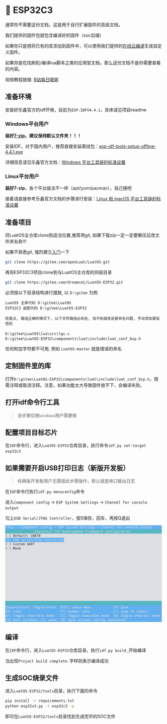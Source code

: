 # 📡 ESP32C3

通常你不需要这份文档，这是用于自行扩展固件的高级文档。

我们提供的固件包就包含编译好的固件（soc后缀）

如果你只是想将已有的库添加到固件中，可以使用我们提供的[在线云编译](https://wiki.luatos.com/develop/compile/Cloud_compilation.html)生成自定义固件。

如果你是在找刷机/编译lua脚本之类的应用型文档，那么这份文档不是你需要查看的内容。

视频教程链接: [B站每日喝粥](https://www.bilibili.com/video/BV1D3411p7MK?p=1)

## 准备环境

安装好乐鑫官方的idf环境，目前为`ESP-IDFV4.4.1`，具体请见项目readme

### Windows平台用户

**装好[7-zip](https://www.7-zip.org/)，建议保持默认文件夹！！！**

安装IDF。对于国内用户，推荐直接安装离线包：[esp-idf-tools-setup-offline-4.4.1.exe](https://dl.espressif.com/dl/idf-installer/esp-idf-tools-setup-offline-4.4.1.exe)

详细信息请见乐鑫官方文档：[Windows 平台工具链的标准设置](https://docs.espressif.com/projects/esp-idf/zh_CN/latest/esp32/get-started/windows-setup.html)

### Linux平台用户

**装好7-zip**，各个平台装法不一样（apt/yum/pacman），自己搜吧

接着请直接参考乐鑫官方文档的步骤进行安装：[Linux 和 macOS 平台工具链的标准设置](https://docs.espressif.com/projects/esp-idf/zh_CN/latest/esp32/get-started/linux-macos-setup.html)

## 准备项目

将LuatOS主仓库clone到适当位置,推荐用git, 如果下载zip一定一定要解压后改文件夹名称!!!

如果不熟悉git, 强烈建立[入门](https://www.jianshu.com/p/db3396474b96)一下

```sh
git clone https://gitee.com/openLuat/LuatOS.git
```

再将ESP32C3项目clone到与LuatOS主仓库的同级目录

```sh
git clone https://gitee.com/dreamcmi/LuatOS-ESP32.git
```

必须按以下目录结构进行摆放, 以 `D:\gitee` 为例

```
LuatOS 主库代码 D:\gitee\LuatOS
ESP32C3 适配代码 D:\gitee\LuatOS-ESP32

检查点, 路径正确的情况下, 以下文件路径必存在, 找不到就肯定是命名问题, 手动添加是徒劳的

D:\gitee\LuatOS\lua\src\lgc.c
D:\gitee\LuatOS-ESP32\components\luat\include\luat_conf_bsp.h
```

任何附加字符都不可用, 例如 `LuatOS-master` 就是错误的命名

## 定制固件里的库

打开`D:\gitee\LuatOS-ESP32\components\luat\include\luat_conf_bsp.h`，按需注释或取消注释。注意，如果功能太大导致固件放不下，会编译失败。

## 打开idf命令行工具

> 该步骤仅限`windows`用户需要做

## 配置项目目标芯片

在`IDF`命令行，进入`LuatOS-ESP32`仓库目录，执行命令`idf.py set-target esp32c3`

## 如果需要开启USB打印日志（新版开发板）

> 经典版开发板用户无需按此步骤操作，默认就是串口输出日志

在`IDF`命令行执行`idf.py menuconfig`命令

进入`Component config` -> `ESP System Settings` -> `Channel for console output`

勾上`USB Serial/JTAG Controller`，按S保存，回车，再按Q退出

![idf usb](img/idf_usb.png)

## 编译

在`IDF`命令行，进入`LuatOS-ESP32`仓库目录，执行`idf.py build` ,开始编译

<div id="xmake-record"></div>
<link rel="stylesheet" type="text/css" href="../../_static/css/asciinema-player.css"/>
<script src="../../_static/js/asciinema-player.min.js"></script>
<script>AsciinemaPlayer.create('../../_static/terminal/build_esp32c3.cast', document.getElementById('xmake-record'),{autoPlay:true,speed:4});</script>

当出现`Project build complete.`字样则表示编译成功

## 生成SOC烧录文件

进入`LuatOS-ESP32/tools`目录，执行下面的命令

```bash
pip install -r requirements.txt
python esp32v3.py -t esp32c3 -p
```

即可在`LuatOS-ESP32/tools`目录找到生成完毕的SOC文件

